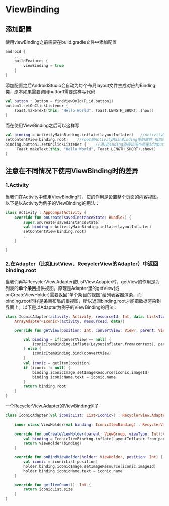 # ViewBinding

## 添加配置

使用viewBinding之前需要在build.gradle文件中添加配置

```kotlin
android {
	...
	buildFeatures {
        viewBinding = true
    }
}
```

添加配置之后AndroidStudio会自动为每个布局layout文件生成对应的Binding类，原本如果需要调用button1需要这样写代码

```kotlin
val button : Button = findViewById(R.id.button1)
button1.setOnClickListener {
	Toast.makeText(this, "Hello World", Toast.LENGTH_SHORT).show()
}
```

而在使用ViewBinding之后可以这样写

```kotlin
val binding = ActivityMainBinding.inflate(layoutInflater)	//ActivityMainBinding是根据布局	文件activity_main.xml自动生成的ViewBinding类，用于访问内部控件
setContentView(binding.root)	//root是ActivityMainBinding里的属性,指向解析后的布局根视图
binding.button1.setOnClickListener {	//通过binding直接访问布局里id为button1的按钮控件
     Toast.makeText(this, "Hello World", Toast.LENGTH_SHORT).show()
}
```

## 注意在不同情况下使用ViewBinding时的差异

### 1.Activity

​	当我们在Activity中使用ViewBinding时，它的作用是设置整个页面的内容视图。以下是以Activity为例子的ViewBinding的用法：

```kotlin
class Activity : AppCompatActivity {
	override fun onCreate(savedInstanceState: Bundle?) {
        super.onCreate(savedInstanceState)
        val binding = ActivityMainBinding.inflate(layoutInflater)
        setContentView(binding.root)
        ...
    }

}
```

### 2.在Adapter（比如ListView、RecyclerView的Adapter）中返回binding.root

​	当我们再写RecyclerView.Adapter或ListView.Adapter时，getView的作用是为列表的**单个条目**提供视图。原理是Adapter里的getView(或onCreateViewHolder)需要返回“单个条目的视图”给列表容器渲染，而binding.root同样是条目布局的根视图，所以返回binding.root才能把数据渲染到界面上。以下是以Adapter为例子的ViewBinding的用法：

```kotlin
class IconicAdapter(activity: Activity, resourceId: Int, data: List<Iconic>) :
    ArrayAdapter<Iconic>(activity, resourceId, data){

    override fun getView(position: Int, convertView: View?, parent: ViewGroup): View {

        val binding = if(convertView == null) {
            IconicItemBinding.inflate(LayoutInflater.from(context), parent, false)
        } else {
            IconicItemBinding.bind(convertView)
        }
        val iconic = getItem(position)
        if (iconic != null) {
            binding.iconicImage.setImageResource(iconic.imageId)
            binding.iconicName.text = iconic.name
        }
        return binding.root
    }
}
```

一个RecyclerView.Adapter的ViewBinding例子

```kotlin
class IconicAdapter(val iconicList: List<Iconic>) : RecyclerView.Adapter<IconicAdapter.ViewHolder>() {
    
    inner class ViewHolder(val binding: IconicItemBinding) : RecyclerView.ViewHolder(binding.root)

    override fun onCreateViewHolder(parent: ViewGroup, viewType: Int):ViewHolder {
        val binding = IconicItemBinding.inflate(LayoutInflater.from(parent.context), parent,false)
        return ViewHolder(binding)
    }

    override fun onBindViewHolder(holder: ViewHolder, position: Int) {
        val iconic = iconicList[position]
        holder.binding.iconicImage.setImageResource(iconic.imageId)
        holder.binding.iconicName.text = iconic.name
    }

    override fun getItemCount(): Int {
        return iconicList.size
    }
}
```

